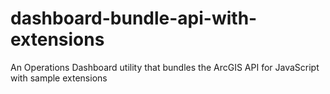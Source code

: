 # dashboard-bundle-api-with-extensions
An Operations Dashboard utility that bundles the ArcGIS API for JavaScript with sample extensions  
